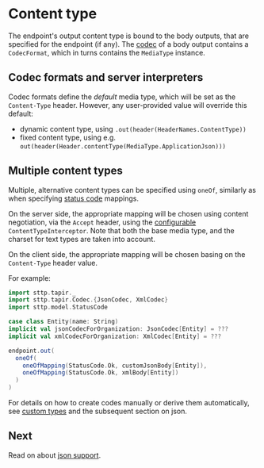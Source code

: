 # Content type

The endpoint's output content type is bound to the body outputs, that are specified for the endpoint (if any). The 
[codec](codecs.md) of a body output contains a `CodecFormat`, which in turns contains the `MediaType` instance.

## Codec formats and server interpreters

Codec formats define the *default* media type, which will be set as the `Content-Type` header. However, any 
user-provided value will override this default:

* dynamic content type, using `.out(header(HeaderNames.ContentType))`
* fixed content type, using e.g. `out(header(Header.contentType(MediaType.ApplicationJson)))`

## Multiple content types

Multiple, alternative content types can be specified using `oneOf`, similarly as when specifying [status code](statuscodes.md)
mappings. 

On the server side, the appropriate mapping will be chosen using content negotiation, via the `Accept` header, using
the [configurable](../server/options.md) `ContentTypeInterceptor`. Note that both the base media type, and the charset
for text types are taken into account.

On the client side, the appropriate mapping will be chosen basing on the `Content-Type` header value.

For example:

```scala mdoc:compile-only
import sttp.tapir._
import sttp.tapir.Codec.{JsonCodec, XmlCodec}
import sttp.model.StatusCode

case class Entity(name: String)
implicit val jsonCodecForOrganization: JsonCodec[Entity] = ???
implicit val xmlCodecForOrganization: XmlCodec[Entity] = ???

endpoint.out(
  oneOf(
    oneOfMapping(StatusCode.Ok, customJsonBody[Entity]),
    oneOfMapping(StatusCode.Ok, xmlBody[Entity])
  )
)
```

For details on how to create codes manually or derive them automatically, see [custom types](customtypes.md) and the
subsequent section on json.

## Next

Read on about [json support](json.md).